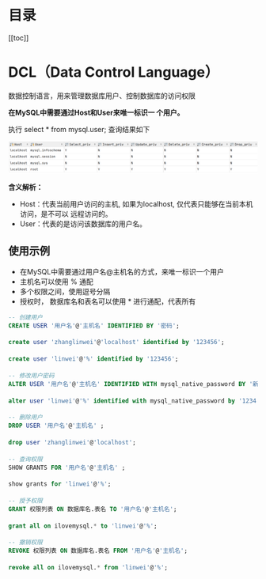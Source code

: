 # 目录
[[toc]]
# DCL（Data Control Language）

数据控制语言，用来管理数据库用户、控制数据库的访问权限

**在MySQL中需要通过Host和User来唯一标识一 个用户。** 

执行  select * from mysql.user;   查询结果如下

![image-20230405121108492](./img/image-20230405121108492.png)

**含义解析：**

- Host：代表当前用户访问的主机, 如果为localhost, 仅代表只能够在当前本机访问，是不可以 远程访问的。 
- User：代表的是访问该数据库的用户名。

## 使用示例

- 在MySQL中需要通过用户名@主机名的方式，来唯一标识一个用户  
- 主机名可以使用 % 通配 
- 多个权限之间，使用逗号分隔  
- 授权时， 数据库名和表名可以使用 * 进行通配，代表所有

~~~sql
-- 创建用户
CREATE USER '用户名'@'主机名' IDENTIFIED BY '密码';

create user 'zhanglinwei'@'localhost' identified by '123456';

create user 'linwei'@'%' identified by '123456';

-- 修改用户密码
ALTER USER '用户名'@'主机名' IDENTIFIED WITH mysql_native_password BY '新密码' ;

alter user 'linwei'@'%' identified with mysql_native_password by '1234';

-- 删除用户
DROP USER '用户名'@'主机名' ;

drop user 'zhanglinwei'@'localhost';

-- 查询权限
SHOW GRANTS FOR '用户名'@'主机名' ;

show grants for 'linwei'@'%';

-- 授予权限
GRANT 权限列表 ON 数据库名.表名 TO '用户名'@'主机名';

grant all on ilovemysql.* to 'linwei'@'%';

-- 撤销权限
REVOKE 权限列表 ON 数据库名.表名 FROM '用户名'@'主机名';

revoke all on ilovemysql.* from 'linwei'@'%';

~~~

